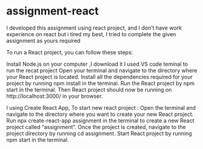 # assignment-react
I developed this assignment using react project, and I don't have work experience on react but i tired  my best,
I tried to complete the given assignment as yours required 

To run a React project, you can follow these steps:

Install Node.js on your computer ,I download it 
I used VS code teminal to run the recat project
Open your terminal and navigate to the directory where your React project is located.
Install all the dependencies required for your project by running npm install in the terminal.
Run the React project by  npm start in the terminal.
Then React project should now be running on http://localhost:3000/ in your browser.

I using Create React App, 
To start new react project :
Open the terminal and navigate to the directory where you want to create your new React project.
Run npx create-react-app assignment in the terminal to create a new React project called “assignment”.
Once the project is created, navigate to the project directory by running cd assignment.
Start  React project by running npm start in the terminal.
